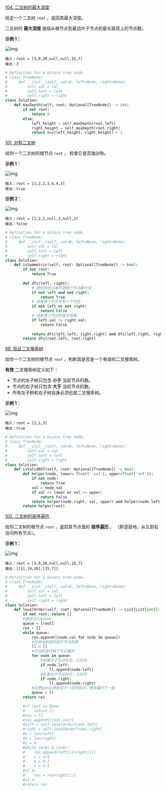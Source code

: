 [104. 二叉树的最大深度](https://leetcode.cn/problems/maximum-depth-of-binary-tree/)

给定一个二叉树 `root` ，返回其最大深度。

二叉树的 **最大深度** 是指从根节点到最远叶子节点的最长路径上的节点数。

 

**示例 1：**

![img](https://assets.leetcode.com/uploads/2020/11/26/tmp-tree.jpg)

 

```
输入：root = [3,9,20,null,null,15,7]
输出：3
```



```python
# Definition for a binary tree node.
# class TreeNode:
#     def __init__(self, val=0, left=None, right=None):
#         self.val = val
#         self.left = left
#         self.right = right
class Solution:
    def maxDepth(self, root: Optional[TreeNode]) -> int:
        if not root:
            return 0
        else:
            left_height = self.maxDepth(root.left)
            right_height = self.maxDepth(root.right)
            return max(left_height, right_height) + 1
```



[101. 对称二叉树](https://leetcode.cn/problems/symmetric-tree/)

给你一个二叉树的根节点 `root` ， 检查它是否轴对称。

**示例 1：**

![img](https://assets.leetcode.com/uploads/2021/02/19/symtree1.jpg)

```
输入：root = [1,2,2,3,4,4,3]
输出：true
```

**示例 2：**

![img](https://assets.leetcode.com/uploads/2021/02/19/symtree2.jpg)

```
输入：root = [1,2,2,null,3,null,3]
输出：false
```

```python
# Definition for a binary tree node.
# class TreeNode:
#     def __init__(self, val=0, left=None, right=None):
#         self.val = val
#         self.left = left
#         self.right = right
class Solution:
    def isSymmetric(self, root: Optional[TreeNode]) -> bool:
        if not root:
            return True
        
        def dfs(left, right):
            # 递归的终止条件是两个节点都为空
            if not left and not right:
                return True
            # 或者两个节点中有一个为空
            if not left or not right:
                return False
            # 或者两个节点的值不相等
            if left.val != right.val:
                return False
            
            return dfs(left.left, right.right) and dfs(left.right, right.left)
        return dfs(root.left, root.right)
```

[98. 验证二叉搜索树](https://leetcode.cn/problems/validate-binary-search-tree/)

给你一个二叉树的根节点 `root` ，判断其是否是一个有效的二叉搜索树。

**有效** 二叉搜索树定义如下：

- 节点的左子树只包含 **小于** 当前节点的数。
- 节点的右子树只包含 **大于** 当前节点的数。
- 所有左子树和右子树自身必须也是二叉搜索树。

 

**示例 1：**

![img](https://assets.leetcode.com/uploads/2020/12/01/tree1.jpg)

```
输入：root = [2,1,3]
输出：true
```

```python
# Definition for a binary tree node.
# class TreeNode:
#     def __init__(self, val=0, left=None, right=None):
#         self.val = val
#         self.left = left
#         self.right = right
class Solution:
    def isValidBST(self, root: Optional[TreeNode]) -> bool:
        def helper(node, lower= float('-inf'), upper=float('inf')):
            if not node:
                return True
            val = node.val
            if val <= lower or val >= upper:
                return False
            return helper(node.right, val, upper) and helper(node.left, lower, val)
        return helper(root)
```



[102. 二叉树的层序遍历](https://leetcode.cn/problems/binary-tree-level-order-traversal/)

给你二叉树的根节点 `root` ，返回其节点值的 **层序遍历** 。 （即逐层地，从左到右访问所有节点）。

 

**示例 1：**

![img](https://assets.leetcode.com/uploads/2021/02/19/tree1.jpg)

```
输入：root = [3,9,20,null,null,15,7]
输出：[[3],[9,20],[15,7]]
```

```python
# Definition for a binary tree node.
# class TreeNode:
#     def __init__(self, val=0, left=None, right=None):
#         self.val = val
#         self.left = left
#         self.right = right
class Solution:
    def levelOrder(self, root: Optional[TreeNode]) -> List[List[int]]:
        if not root: return []
        #跟结点入queue
        queue = [root]
        res = []
        while queue:
            res.append([node.val for node in queue])
            #存储当前层的孩子节点列表
            ll = []
            #对当前层的每个节点遍历
            for node in queue:
                #如果左子节点存在，入队列
                if node.left:
                    ll.append(node.left)
                #如果右子节点存在，入队列
                if node.right:
                    ll.append(node.right)
            #后把queue更新成下一层的结点，继续遍历下一层
            queue = ll
        return res

        #if root is None:
        #    return []
        #res = []
        #res.append([root.val])
        #left = self.levelOrder(root.left)
        #right = self.levelOrder(root.right)
        #n = len(left)
        #m = len(right)
        #i = 0
        #while (m>0) & (n>0):
        #    res.append(left[i]+right[i])
        #    i = i+1
        #    m = m-1
        #    n = n-1
        #if m:
        #    res = res+right[i:]
        #if n:
        #return res
```



